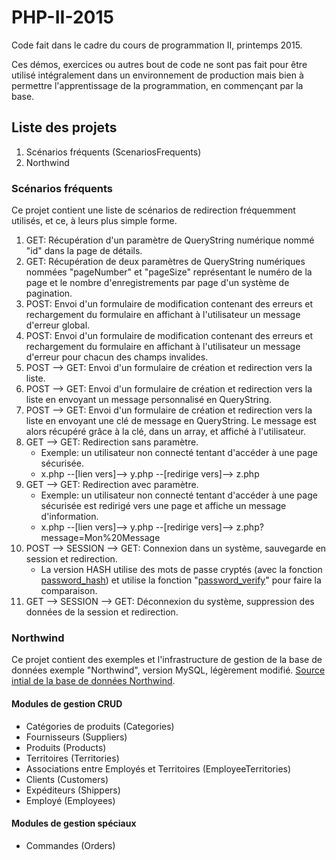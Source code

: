 # PHP-II-2015
Code fait dans le cadre du cours de programmation II, printemps 2015. 

Ces démos, exercices ou autres bout de code ne sont pas fait pour être utilisé intégralement dans un environnement de production mais bien à permettre l'apprentissage de la programmation, en commençant par la base.

## Liste des projets
1. Scénarios fréquents (ScenariosFrequents)
2. Northwind

### Scénarios fréquents
Ce projet contient une liste de scénarios de redirection fréquemment utilisés, et ce, à leurs plus simple forme.

1. GET: Récupération d'un paramètre de QueryString numérique nommé "id" dans la page de détails.
2. GET: Récupération de deux paramètres de QueryString numériques nommées "pageNumber" et "pageSize" représentant le numéro de la page et le nombre d'enregistrements par page d'un système de pagination.
3. POST: Envoi d'un formulaire de modification contenant des erreurs et rechargement du formulaire en affichant à l'utilisateur un message d'erreur global.
4. POST: Envoi d'un formulaire de modification contenant des erreurs et rechargement du formulaire en affichant à l'utilisateur un message d'erreur pour chacun des champs invalides.
5. POST --> GET: Envoi d'un formulaire de création et redirection vers la liste.
6. POST --> GET: Envoi d'un formulaire de création et redirection vers la liste en envoyant un message personnalisé en QueryString.
7. POST --> GET: Envoi d'un formulaire de création et redirection vers la liste en envoyant une clé de message en QueryString. Le message est alors récupéré grâce à la clé, dans un array, et affiché à l'utilisateur.
8. GET --> GET: Redirection sans paramètre. 
	* Exemple: un utilisateur non connecté tentant d'accéder à une page sécurisée.
	* x.php --[lien vers]--> y.php --[redirige vers]--> z.php
9. GET --> GET: Redirection avec paramètre. 
	* Exemple: un utilisateur non connecté tentant d'accéder à une page sécurisée est redirigé vers une page et affiche un message d'information.
	* x.php --[lien vers]--> y.php --[redirige vers]--> z.php?message=Mon%20Message
10. POST --> SESSION --> GET: Connexion dans un système, sauvegarde en session et redirection.
	* La version HASH utilise des mots de passe cryptés (avec la fonction [password_hash](http://php.net/manual/fr/function.password-hash.php)) et utilise la fonction "[password_verify](http://php.net/manual/fr/function.password-verify.php)" pour faire la comparaison.
11. GET --> SESSION --> GET: Déconnexion du système, suppression des données de la session et redirection.

### Northwind
Ce projet contient des exemples et l'infrastructure de gestion de la base de données exemple "Northwind", version MySQL, légèrement modifié. [Source intial de la base de données Northwind](https://code.google.com/p/northwindextended/).

#### Modules de gestion CRUD
* Catégories de produits (Categories)
* Fournisseurs (Suppliers)
* Produits (Products)
* Territoires (Territories)
* Associations entre Employés et Territoires (EmployeeTerritories)
* Clients (Customers)
* Expéditeurs (Shippers)
* Employé (Employees)

#### Modules de gestion spéciaux
* Commandes (Orders)
